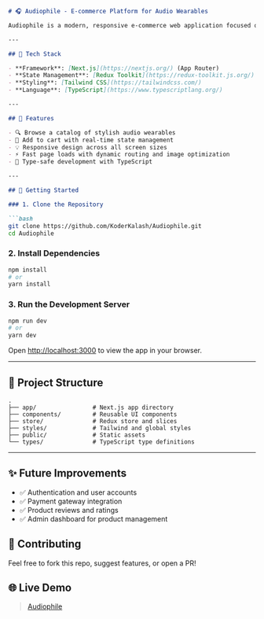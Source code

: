 
````markdown
# 🎧 Audiophile - E-commerce Platform for Audio Wearables

Audiophile is a modern, responsive e-commerce web application focused on selling premium audio wearables. Built using the latest frontend technologies including **Next.js**, **Redux**, **Tailwind CSS**, and **TypeScript**, this project offers a fast, interactive, and developer-friendly experience.

---

## 🔧 Tech Stack

- **Framework**: [Next.js](https://nextjs.org/) (App Router)
- **State Management**: [Redux Toolkit](https://redux-toolkit.js.org/)
- **Styling**: [Tailwind CSS](https://tailwindcss.com/)
- **Language**: [TypeScript](https://www.typescriptlang.org/)

---

## 📸 Features

- 🔍 Browse a catalog of stylish audio wearables  
- 🛒 Add to cart with real-time state management  
- 💡 Responsive design across all screen sizes  
- ⚡ Fast page loads with dynamic routing and image optimization  
- 🔐 Type-safe development with TypeScript  

---

## 🚀 Getting Started

### 1. Clone the Repository

```bash
git clone https://github.com/KoderKalash/Audiophile.git
cd Audiophile
````

### 2. Install Dependencies

```bash
npm install
# or
yarn install
```

### 3. Run the Development Server

```bash
npm run dev
# or
yarn dev
```

Open [http://localhost:3000](http://localhost:3000) to view the app in your browser.

---

## 📁 Project Structure

```
.
├── app/                # Next.js app directory
├── components/         # Reusable UI components
├── store/              # Redux store and slices
├── styles/             # Tailwind and global styles
├── public/             # Static assets
└── types/              # TypeScript type definitions
```

---

## ✨ Future Improvements

* ✅ Authentication and user accounts
* ✅ Payment gateway integration
* ✅ Product reviews and ratings
* ✅ Admin dashboard for product management

## 🤝 Contributing

Feel free to fork this repo, suggest features, or open a PR!

## 🌐 Live Demo

> [Audiophile](https://audiophile-lilac-seven.vercel.app)



